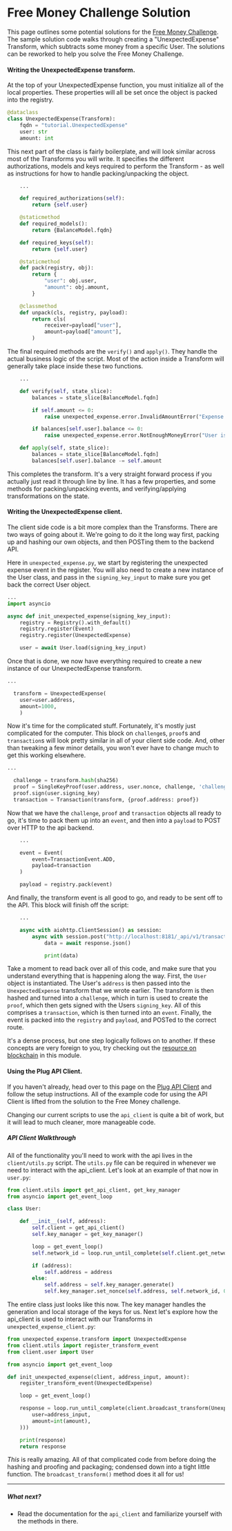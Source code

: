 # Free Money Challenge Solution

This page outlines some potential solutions for the [Free Money Challenge]({{book.intro}}).
The sample solution code walks through creating a "UnexpectedExpense" Transform, which subtracts some money from a specific User. The solutions can be reworked to help you solve the Free Money Challenge.

#### Writing the UnexpectedExpense transform.

At the top of your UnexpectedExpense function, you must initialize all of the local properties. These properties will all be set once the object is packed into the registry.

```python
@dataclass
class UnexpectedExpense(Transform):
    fqdn = "tutorial.UnexpectedExpense"
    user: str
    amount: int
```

 This next part of the class is fairly boilerplate, and will look similar across most of the Transforms you will write. It specifies the different authorizations, models and keys required to perform the Transform - as well as instructions for how to handle packing/unpacking the object.

```python
    ...

    def required_authorizations(self):
        return {self.user}

    @staticmethod
    def required_models():
        return {BalanceModel.fqdn}

    def required_keys(self):
        return {self.user}

    @staticmethod
    def pack(registry, obj):
        return {
            "user": obj.user,
            "amount": obj.amount,
        }

    @classmethod
    def unpack(cls, registry, payload):
        return cls(
            receiver=payload["user"],
            amount=payload["amount"],
        )
```

The final required methods are the `verify()` and `apply()`. They handle the actual business logic of the script. Most of the action inside a Transform will generally take place inside these two functions.

```python
    ...

    def verify(self, state_slice):
        balances = state_slice[BalanceModel.fqdn]

        if self.amount <= 0:
            raise unexpected_expense.error.InvalidAmountError("Expense amount must be more than 0")

        if balances[self.user].balance <= 0:
            raise unexpected_expense.error.NotEnoughMoneyError("User is already broke")

    def apply(self, state_slice):
        balances = state_slice[BalanceModel.fqdn]
        balances[self.user].balance -= self.amount
```

This completes the transform. It's a very straight forward process if you actually just read it through line by line. It has a few properties, and some methods for packing/unpacking events, and verifying/applying transformations on the state.

#### Writing the UnexpectedExpense client.

The client side code is a bit more complex than the Transforms. There are two ways of going about it. We're going to do it the long way first, packing up and hashing our own objects, and then POSTing them to the backend API.

Here in `unexpected_expense.py`, we start by registering the unexpected expense event in the register. You will also need to create a new instance of the User class, and pass in the `signing_key_input` to make sure you get back the correct User object.

```python
...
import asyncio

async def init_unexpected_expense(signing_key_input):
    registry = Registry().with_default()
    registry.register(Event)
    registry.register(UnexpectedExpense)

    user = await User.load(signing_key_input)
```

Once that is done, we now have everything required to create a new instance of our UnexpectedExpense transform.

```python
...

  transform = UnexpectedExpense(
    user=user.address,
    amount=1000,
    )
```

Now it's time for the complicated stuff. Fortunately, it's mostly just complicated for the computer. This block on `challenge`s, `proof`s and `transaction`s will look pretty similar in all of your client side code. And, other than tweaking a few minor details, you won't ever have to change much to get this working elsewhere.

```python
...

  challenge = transform.hash(sha256)
  proof = SingleKeyProof(user.address, user.nonce, challenge, 'challenge.UnexpectedExpense')
  proof.sign(user.signing_key)
  transaction = Transaction(transform, {proof.address: proof})
```

Now that we have the `challenge`, `proof` and `transaction` objects all ready to go, it's time to pack them up into an `event`, and then into a `payload` to POST over HTTP to the api backend.

```python
    ...

    event = Event(
        event=TransactionEvent.ADD,
        payload=transaction
    )

    payload = registry.pack(event)
```

And finally, the transform event is all good to go, and ready to be sent off to the API. This block will finish off the script:

```python
    ...

    async with aiohttp.ClientSession() as session:
        async with session.post("http://localhost:8181/_api/v1/transaction", json=payload) as response:
            data = await response.json()

            print(data)
```

Take a moment to read back over all of this code, and make sure that you understand everything that is happening along the way. First, the `User` object is instantiated. The User's `address` is then passed into the `UnexpectedExpense` transform that we wrote earlier. The transform is then hashed and turned into a `challenge`, which in turn is used to create the `proof`, which then gets signed with the Users `signing_key`. All of this comprises a `transaction`, which is then turned into an `event`. Finally, the event is packed into the `registry` and `payload`, and POSTed to the correct route.

It's a dense process, but one step logically follows on to another. If these concepts are very foreign to you, try checking out the [resource on blockchain]({{book.blockchain}}) in this module.

#### Using the Plug API Client.

If you haven't already, head over to this page on the [Plug API Client]({{book.api-client}}) and follow the setup instructions. All of the example code for using the API Client is lifted from the solution to the Free Money challenge.

Changing our current scripts to use the `api_client` is quite a bit of work, but it will lead to much cleaner, more manageable code.

##### API Client Walkthrough

All of the functionality you'll need to work with the api lives in the `client/utils.py` script. The `utils.py` file can be required in whenever we need to interact with the api_client. Let's look at an example of that now in `user.py`:

```python
from client.utils import get_api_client, get_key_manager
from asyncio import get_event_loop

class User:

    def __init__(self, address):
        self.client = get_api_client()
        self.key_manager = get_key_manager()

        loop = get_event_loop()
        self.network_id = loop.run_until_complete(self.client.get_network_id())

        if (address):
            self.address = address
        else:
            self.address = self.key_manager.generate()
            self.key_manager.set_nonce(self.address, self.network_id, 0)
```

The entire class just looks like this now. The key manager handles the generation and local storage of the keys for us.
Next let's explore how the api_client is used to interact with our Transforms in `unexpected_expense_client.py`:

```python
from unexpected_expense.transform import UnexpectedExpense
from client.utils import register_transform_event
from client.user import User

from asyncio import get_event_loop

def init_unexpected_expense(client, address_input, amount):
    register_transform_event(UnexpectedExpense)

    loop = get_event_loop()

    response = loop.run_until_complete(client.broadcast_transform(UnexpectedExpense(
        user=address_input,
        amount=int(amount),
    )))

    print(response)
    return response
```

_This_ is really amazing. All of that complicated code from before doing the hashing and proofing and packaging; condensed down into a tight little function. The `broadcast_transform()` method does it all for us!

---

##### What next?

- Read the documentation for the `api_client` and familiarize yourself with the methods in there.
